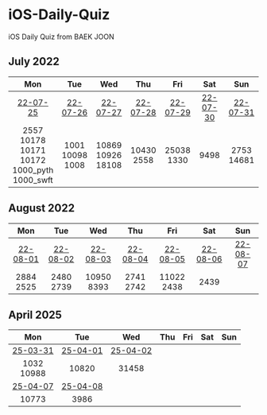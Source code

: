 # iOS-Daily-Quiz
iOS Daily Quiz from BAEK JOON

## July 2022
|     Mon     |     Tue     |     Wed     |     Thu     |     Fri     |     Sat     |     Sun     |
|:----------:|:----------:|:----------:|:----------:|:----------:|:----------:|:----------:|
| [22-07-25](/Quiz/2022.07/0725.md) | [22-07-26](/Quiz/2022.07/0726.md) | [22-07-27](/Quiz/2022.07/0727.md) | [22-07-28](/Quiz/2022.07/0728.md) | [22-07-29](/Quiz/2022.07/0729.md) | [22-07-30](/Quiz/2022.07/0730.md) | [22-07-31](/Quiz/2022.07/0731.md) | 
| 2557<br/>10178<br/>10171<br/>10172<br/>1000_pyth<br/>1000_swft | 1001<br/>10098<br/>1008<br/> | 10869<br/>10926<br/>18108 | 10430<br/>2558 | 25038<br/>1330 | 9498 | 2753<br/>14681 |

## August 2022
|     Mon    |     Tue    |     Wed    |     Thu    |     Fri    |     Sat    |     Sun    |
|:----------:|:----------:|:----------:|:----------:|:----------:|:----------:|:----------:|
| [22-08-01](/Quiz/2022.08/0801.md) | [22-08-02](/Quiz/2022.08/0802.md) | [22-08-03](/Quiz/2022.08/0803.md) | [22-08-04](/Quiz/2022.08/0804.md) | [22-08-05](/Quiz/2022.08/0805.md) | [22-08-06](/Quiz/2022.08/0806.md) | [22-08-07](/Quiz/2022.08/0807.md) |
| 2884<br/>2525 | 2480<br/>2739 | 10950<br/>8393 | 2741<br/>2742 | 11022<br/>2438 | 2439 |  |

## April 2025
|     Mon    |     Tue    |     Wed    |     Thu    |     Fri    |     Sat    |     Sun    |
|:----------:|:----------:|:----------:|:----------:|:----------:|:----------:|:----------:|
| [25-03-31](/Quiz/2025.03/0331.md) | [25-04-01](/Quiz/2025.04/0401.md) |[25-04-02](/Quiz/2025.04/0402.md)  |  |  |  |  |
| 1032<br/>10988 | 10820 | 31458 |  |  |  |  |
| [25-04-07](/Quiz/2025.04/0407.md) | [25-04-08](/Quiz/2025.04/0408.md) |  |  |  |  |  |
| 10773 | 3986 |  |  |  |  |  |